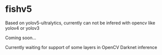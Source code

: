 # fishv5

Based on yolov5-ultralytics, currently can not be infered with opencv like yolov4 or yolov3

Coming soon...

Currently waiting for support of some layers in OpenCV Darknet inference

